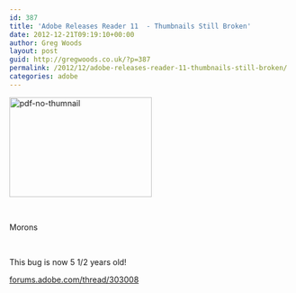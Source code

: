 ```yaml
---
id: 387
title: 'Adobe Releases Reader 11  - Thumbnails Still Broken'
date: 2012-12-21T09:19:10+00:00
author: Greg Woods
layout: post
guid: http://gregwoods.co.uk/?p=387
permalink: /2012/12/adobe-releases-reader-11-thumbnails-still-broken/
categories: adobe
---
```

<img class="alignright size-full wp-image-389" alt="pdf-no-thumnail" src="http://gregwoods.co.uk/wp-content/uploads/2012/12/pdf-no-thumnail.png" width="253" height="177" />

&nbsp;

Morons

&nbsp;

This bug is now 5 1/2 years old!

[forums.adobe.com/thread/303008](http://forums.adobe.com/thread/303008)

